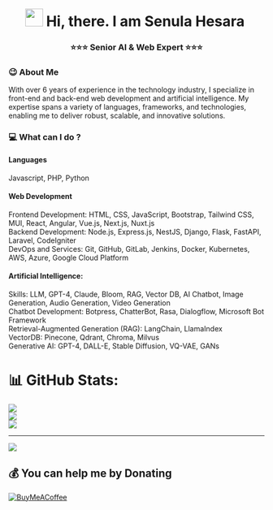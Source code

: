 <h1 align="center"><img src="https://media.giphy.com/media/hvRJCLFzcasrR4ia7z/giphy.gif" width="35">&nbsp;Hi, there. I am Senula Hesara&nbsp;</h1>

<h3 align="center"> <b>⭐⭐⭐ Senior AI & Web Expert ⭐⭐⭐</b></h3>

### 😉 About Me

With over 6 years of experience in the technology industry, I specialize in front-end and back-end web development and artificial intelligence. My expertise spans a variety of languages, frameworks, and technologies, enabling me to deliver robust, scalable, and innovative solutions.

### 💻 What can I do ?
#### Languages
Javascript, PHP, Python
#### Web Development
Frontend Development: HTML, CSS, JavaScript, Bootstrap, Tailwind CSS, MUI, React, Angular, Vue.js, Next.js, Nuxt.js <br>
Backend Development: Node.js, Express.js, NestJS, Django, Flask, FastAPI, Laravel, CodeIgniter <br>
DevOps and Services: Git, GitHub, GitLab, Jenkins, Docker, Kubernetes, AWS, Azure, Google Cloud Platform <br>
#### Artificial Intelligence:
Skills: LLM, GPT-4, Claude, Bloom, RAG, Vector DB, AI Chatbot, Image Generation, Audio Generation, Video Generation <br>
Chatbot Development: Botpress, ChatterBot, Rasa, Dialogflow, Microsoft Bot Framework <br>
Retrieval-Augmented Generation (RAG): LangChain, LlamaIndex <br>
VectorDB: Pinecone, Qdrant, Chroma, Milvus <br>
Generative AI: GPT-4, DALL-E, Stable Diffusion, VQ-VAE, GANs <br>
# 📊 GitHub Stats:
![](https://github-readme-stats.vercel.app/api?username=senulahesara&theme=dark&hide_border=true&include_all_commits=false&count_private=false)<br/>
![](https://github-readme-streak-stats.herokuapp.com/?user=senulahesara&theme=dark&hide_border=true)<br/>
![](https://github-readme-stats.vercel.app/api/top-langs/?username=senulahesara&theme=dark&hide_border=true&include_all_commits=false&count_private=false&layout=compact)

---
[![](https://visitcount.itsvg.in/api?id=senulahesara&icon=6&color=1)](https://visitcount.itsvg.in)

  ## 💰 You can help me by Donating
  [![BuyMeACoffee](https://img.shields.io/badge/Buy%20Me%20a%20Coffee-ffdd00?style=for-the-badge&logo=buy-me-a-coffee&logoColor=black)](https://buymeacoffee.com/senula) 

  
